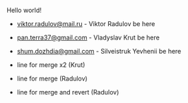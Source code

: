 Hello world!

- viktor.radulov@mail.ru - Viktor Radulov be here
- pan.terra37@gmail.com - Vladyslav Krut be here
- shum.dozhdia@gmail.com - Silveistruk Yevhenii be here

- line for merge x2 (Krut)
- line for merge (Radulov)
- line for merge and revert (Radulov)
